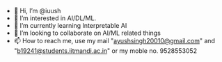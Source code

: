 - 👋 Hi, I’m @iuush
- 👀 I’m interested in AI/DL/ML.
- 🌱 I’m currently learning Interpretable AI
- 💞️ I’m looking to collaborate on AI/ML related things
- 📫 How to reach me, use my mail "ayushsingh20010@gmail.com" and "b19241@students.iitmandi.ac.in" or my moble no.  9528553052

<!---
iuush/iuush is a ✨ special ✨ repository because its `README.md` (this file) appears on your GitHub profile.
You can click the Preview link to take a look at your changes.
--->
